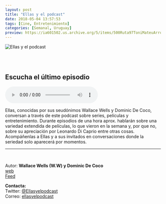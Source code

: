 ```yaml
---
layout: post
title: "Ellas y el podcast"
date: 2018-05-04 13:57:53
tags: [Cine, Entretenimiento]
categories: [Semanal, Uruguay]
preview: https://ia601502.us.archive.org/5/items/500Ruta97ToniMateuArrom/300Ellas1-EllasYElPodcast.png
---
```


![Ellas y el podcast](https://ia601502.us.archive.org/5/items/500Ruta97ToniMateuArrom/500Ellas1-EllasYElPodcast.png)

<br/>
<br/>

## Escucha el último episodio

<!--reproductor-feed=http://www.ivoox.com/ellas-podcast_fg_f1575300_filtro_1.xml-->
<!--reproductor-start-->
<audio id="audio" preload="auto" controls="" src="http://www.ivoox.com/ellas-e04-s03-magnolia_mf_28255260_feed_1.mp3"></audio>
<!--reproductor-end-->

Ellas, conocidas por sus seudónimos Wallace Wells y Dominic De Coco, conversan a través de este podcast sobre series, películas y entretenimiento. Durante episodios de una hora aprox. hablarán sobre una variedad extendida de películas, lo que vieron en la semana y, por que no, sobre su apreciación por Leonardo Di Caprio entre otras cosas. Acompáñenlas a Ellas y a sus invitados en conversaciones donde la seriedad solo aparecerá por momentos.  

_ _ _

<br>

Autor: **Wallace Wells (W.W) y Dominic De Coco**  
[web](https://ellasyelpodcast.tumblr.com/)  
[Feed](http://www.ivoox.com/ellas-podcast_fg_f1575300_filtro_1.xml)  



**Contacta:**  
Twitter: [@Ellasyelpodcast](https://twitter.com/Ellasyelpodcast)  
Correo: [ellasyelpodcast](mailto:ellasyelpodcast)  
